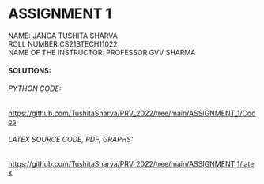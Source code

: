 # ASSIGNMENT 1
NAME: JANGA TUSHITA SHARVA\
ROLL NUMBER:CS21BTECH11022\
NAME OF THE INSTRUCTOR: PROFESSOR GVV SHARMA

#### SOLUTIONS:
###### PYTHON CODE: 
https://github.com/TushitaSharva/PRV_2022/tree/main/ASSIGNMENT_1/Codes
###### LATEX SOURCE CODE, PDF, GRAPHS: 
https://github.com/TushitaSharva/PRV_2022/tree/main/ASSIGNMENT_1/latex

